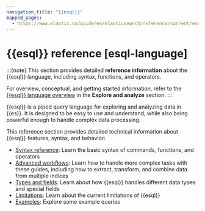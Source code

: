 ```yaml
---
navigation_title: "{{esql}}"
mapped_pages:
  - https://www.elastic.co/guide/en/elasticsearch/reference/current/esql-language.html
---
```


# {{esql}} reference [esql-language]

:::{note}
This section provides detailed **reference information** about the {{esql}} language, including syntax, functions, and operators.

For overview, conceptual, and getting started information, refer to the [{{esql}} language overview](docs-content://explore-analyze/query-filter/languages/esql.md) in the **Explore and analyze** section.
:::

{{esql}} is a piped query language for exploring and analyzing data in {{es}}. It is designed to be easy to use and understand, while also being powerful enough to handle complex data processing.

This reference section provides detailed technical information about {{esql}} features, syntax, and behavior:

* [Syntax reference](esql/esql-syntax-reference.md): Learn the basic syntax of commands, functions, and operators
* [Advanced workflows](esql/esql-advanced.md): Learn how to handle more complex tasks with these guides, including how to extract, transform, and combine data from multiple indices
* [Types and fields](esql/esql-types-and-fields.md): Learn about how {{esql}} handles different data types and special fields
* [Limitations](esql/limitations.md): Learn about the current limitations of {{esql}}
* [Examples](esql/esql-examples.md): Explore some example queries